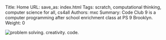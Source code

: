 Title: Home
URL:
save_as: index.html
Tags: scratch, computational thinking, computer science for all, cs4all
Authors: mxc
Summary: Code Club 9 is a computer programming after school enrichment class at PS 9 Brooklyn.
Weight: 0


<img src="/img/CodeClub9-Main.png" alt="problem solving. creativity. code.">
